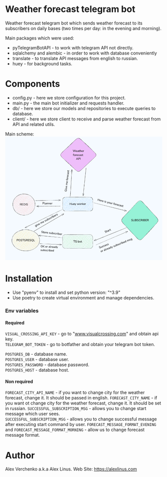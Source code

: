 # Weather forecast telegram bot
Weather forecast telegram bot which sends weather forecast to its subscribers on daily bases (two times per day: in the evening and morning).

Main packages which were used:
- pyTelegramBotAPI - to work with telegram API not directly.
- sqlalchemy and alembic - in order to work with database conveniently
- translate - to translate API messages from english to russian.
- huey - for background tasks.

# Components

- config.py - here we store configuration for this project.
- main.py - the main bot initializer and requests handler.
- db/ - here we store our models and repositories to execute queries to database.
- client/ - here we store client to receive and parse weather forecast from API and related utils.

Main scheme:
![main_scheme.png](schemes/main_scheme.png)


# Installation
- Use "pyenv" to install and set python version: "^3.9"
- Use poetry to create virtual environment and manage dependencies.


### Env variables

#### Required
`VISUAL_CROSSING_API_KEY` - go to "www.visualcrossing.com" and obtain api key.  
`TELEGRAM_BOT_TOKEN` - go to botfather and obtain your telegram bot token.

`POSTGRES_DB` - database name.  
`POSTGRES_USER` - database user.  
`POSTGRES_PASSWORD` - database password.  
`POSTGRES_HOST` - database host.

#### Non required
`FORECAST_CITY_API_NAME` - if you want to change city for the weather forecast, change it. It should be passed in english.
`FORECAST_CITY_NAME` - if you want ot change city for the weather forecast, change it. It should be set in russian.
`SUCCESSFUL_SUBSCRIPTION_MSG` - allows you to change start message which user sees.  
`SUCCESSFUL_SUBSCRIPTION_MSG` - allows you to change successful message after executing start command by user.
`FORECAST_MESSAGE_FORMAT_EVENING` and `FORECAST_MESSAGE_FORMAT_MORNING` - allow us to change forecast message format.


# Author
Alex Verchenko a.k.a Alex Linus.
Web Site: https://alexlinus.com
